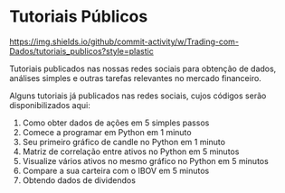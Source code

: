 # Tutoriais Públicos

https://img.shields.io/github/commit-activity/w/Trading-com-Dados/tutoriais_publicos?style=plastic



Tutoriais publicados nas nossas redes sociais para obtenção de dados, análises simples e outras tarefas relevantes no mercado financeiro.

Alguns tutoriais já publicados nas redes sociais, cujos códigos serão disponibilizados aqui:
1. Como obter dados de ações em 5 simples passos
2. Comece a programar em Python em 1 minuto
3. Seu primeiro gráfico de candle no Python em 1 minuto
4. Matriz de correlação entre ativos no Python em 5 minutos
5. Visualize vários ativos no mesmo gráfico no Python em 5 minutos
6. Compare a sua carteira com o IBOV em 5 minutos
7. Obtendo dados de dividendos
